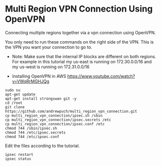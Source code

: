 # Multi Region VPN Connection Using OpenVPN
Connecting multiple regions together via a vpn connection using OpenVPN.

You only need to run these commands on the right side of the VPN. This is the VPN you want your connection to go to.

* Note: Make sure that the internal IP blocks are different on both regions. For example in this tutorial my us-east is running on 172.30.0.0/16 and my us-west is running on 172.31.0.0/16

* Installing OpenVPN in AWS https://www.youtube.com/watch?v=VWqRrMGHJQg

```
sudo su
apt-get update
apt-get install strongswan git -y
cd /root
git clone https://github.com/andrewpuch/multi_region_vpn_connection.git
cp multi_region_vpn_connection/ipsec.sh /sbin
cp multi_region_vpn_connection/ipsec.secrets /etc
cp multi_region_vpn_connection/ipsec.conf /etc
chmod 744 /sbin/ipsec.sh
chmod 744 /etc/ipsec.secrets
chmod 744 /etc/ipsec.conf
```

Edit the files according to the tutorial.

```
ipsec restart
ipsec status
```
